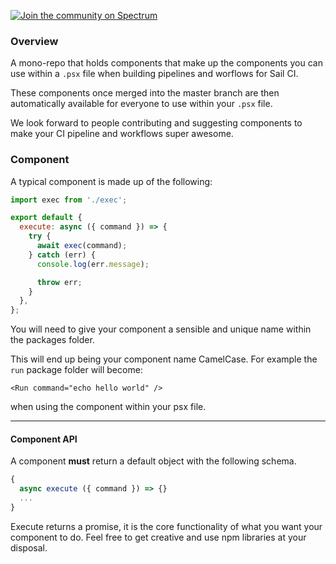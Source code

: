 [![Join the community on Spectrum](https://withspectrum.github.io/badge/badge.svg)](https://spectrum.chat/sail-ci)

### Overview

A mono-repo that holds components that make up the components you can use within a `.psx` file when building pipelines and worflows for Sail CI.

These components once merged into the master branch are then automatically available for everyone to use within your `.psx` file.

We look forward to people contributing and suggesting components to make your CI pipeline and workflows super awesome.

### Component

A typical component is made up of the following:

```js
import exec from './exec';

export default {
  execute: async ({ command }) => {
    try {
      await exec(command);
    } catch (err) {
      console.log(err.message);

      throw err;
    }
  },
};
```

You will need to give your component a sensible and unique name within the packages folder.

This will end up being your component name CamelCase. For example the `run` package folder will become:

`<Run command="echo hello world" />`

when using the component within your psx file.

---

#### Component API

A component **must** return a default object with the following schema.

```js
{
  async execute ({ command }) => {}
  ...
}
```

Execute returns a promise, it is the core functionality of what you want your component to do. Feel free to get creative and use npm libraries at your disposal.
